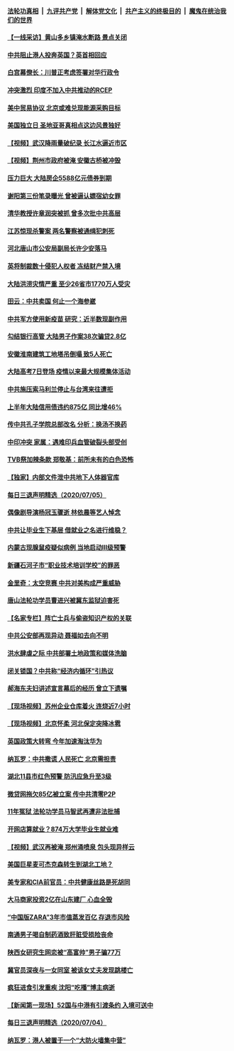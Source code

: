 ####  [法轮功真相](../../../../basic/blob/master/README.md?t=07070102) &nbsp;|&nbsp; [九评共产党](../../../../9ping.md/blob/master/README.md?t=07070102) &nbsp;|&nbsp; [解体党文化](../../../../jtdwh.md/blob/master/README.md?t=07070102)  &nbsp;|&nbsp; [共产主义的终极目的](../../../../gczydzjmd.md/blob/master/README.md?t=07070102) &nbsp;|&nbsp; [魔鬼在统治我们的世界](../../../../mgztzwmdsj.md/blob/master/README.md?t=07070102) 

#### [【一线采访】黄山多乡镇淹水断路 景点关闭](../pages/nsc413/n12236492.md?t=07070102) 

#### [中共阻止港人投奔英国？英首相回应](../pages/nsc413/n12236576.md?t=07070102) 

#### [白宫幕僚长：川普正考虑签署对华行政令](../pages/nsc413/n12236557.md?t=07070102) 

#### [冲突激烈 印度不加入中共推动的RCEP](../pages/nsc413/n12236439.md?t=07070102) 

#### [美中贸易协议 北京或难兑现能源采购目标](../pages/nsc413/n12236355.md?t=07070102) 

#### [美国独立日 圣地亚哥真相点这边风景独好](../pages/nsc413/n12236330.md?t=07070102) 

#### [【视频】武汉降雨量破纪录 长江水逼近市区](../pages/nsc413/n12236154.md?t=07070102) 

#### [【视频】荆州市政府被淹 安徽古桥被冲毁](../pages/nsc413/n12236023.md?t=07070102) 

#### [压力巨大 大陆房企5588亿元债券到期](../pages/nsc413/n12235496.md?t=07070102) 

#### [谢阳第三份笔录曝光 曾被逼认嫖宿幼女罪](../pages/nsc413/n12235856.md?t=07070102) 


#### [清华教授许章润突被抓 曾多次批中共高层](../pages/nsc413/n12236051.md?t=07070102) 

#### [江苏惊现杀警案 两名警察被通缉犯刺死](../pages/nsc413/n12236065.md?t=07070102) 

#### [河北唐山市公安局副局长许少安落马](../pages/nsc413/n12235798.md?t=07070102) 

#### [英将制裁数十侵犯人权者 冻结财产禁入境](../pages/nsc413/n12235718.md?t=07070102) 

#### [大陆洪涝灾情严重 至少26省市1770万人受灾](../pages/nsc413/n12235421.md?t=07070102) 

#### [田云：中共卖国 何止一个海参崴](../pages/nsc413/n12235165.md?t=07070102) 

#### [中共军方使用新疫苗 研究：近半数现副作用](../pages/nsc413/n12235443.md?t=07070102) 

#### [勾结银行高管 大陆男子作案38次骗贷2.8亿](../pages/nsc413/n12235026.md?t=07070102) 

#### [安徽淮南建筑工地塔吊倒塌 致5人死亡](../pages/nsc413/n12235455.md?t=07070102) 

#### [大陆高考7日登场 疫情以来最大规模集体活动](../pages/nsc413/n12235290.md?t=07070102) 

#### [中共施压索马利兰停止与台湾来往遭拒](../pages/nsc413/n12235177.md?t=07070102) 

#### [上半年大陆信用债违约875亿 同比增46%](../pages/nsc413/n12234787.md?t=07070102) 

#### [传中共孔子学院总部改名 分析：换汤不换药](../pages/nsc413/n12235084.md?t=07070102) 

#### [中印冲突 家属：遇难印兵血管破裂头部受创](../pages/nsc413/n12235064.md?t=07070102) 

#### [TVB祭加辣条款 郑敬基：前所未有的白色恐怖](../pages/nsc413/n12234872.md?t=07070102) 

#### [【独家】内部文件泄中共地下人体器官库](../pages/nsc413/n12223286.md?t=07070102) 

#### [每日三退声明精选（2020/07/05）](../pages/nsc413/n12234896.md?t=07070102) 

#### [偶像剧导演杨冠玉骤逝 林依晨等艺人悼念](../pages/nsc413/n12234607.md?t=07070102) 

#### [中共让毕业生下基层 借就业之名进行维稳？](../pages/nsc413/n12234643.md?t=07070102) 

#### [内蒙古现腺鼠疫疑似病例 当地启动Ⅲ级预警](../pages/nsc413/n12234567.md?t=07070102) 

#### [新疆石河子市“职业技术培训学校”的罪恶](../pages/nsc413/n12234341.md?t=07070102) 

#### [金里奇：太空竞赛 中共对美构成严重威胁](../pages/nsc413/n12234710.md?t=07070102) 

#### [唐山法轮功学员曹进兴被冀东监狱迫害死](../pages/nsc413/n12233897.md?t=07070102) 

#### [【名家专栏】阵亡士兵与偷盗知识产权的关联](../pages/nsc413/n12234199.md?t=07070102) 

#### [中共公安部再现异动 聂福如去向不明](../pages/nsc413/n12234426.md?t=07070102) 

#### [洪水肆虐之际 中共部署土地政策和媒体洗脑](../pages/nsc413/n12234528.md?t=07070102) 

#### [闭关锁国？中共称“经济内循环”引热议](../pages/nsc413/n12234416.md?t=07070102) 

#### [郝海东夫妇讲述宣言幕后的经历 曾立下遗嘱](../pages/nsc413/n12234136.md?t=07070102) 

#### [【现场视频】苏州企业仓库着火 连烧近7小时](../pages/nsc413/n12234173.md?t=07070102) 

#### [【现场视频】北京怀柔 河北保定突降冰雹](../pages/nsc413/n12234131.md?t=07070102) 

#### [英国政策大转弯 今年加速淘汰华为](../pages/nsc413/n12234119.md?t=07070102) 


#### [纳瓦罗：中共撒谎 人民死亡 北京需担责](../pages/nsc413/n12233467.md?t=07070102) 

#### [湖北11县市红色预警 防汛应急升至3级](../pages/nsc413/n12233907.md?t=07070102) 

#### [微贷网拖欠85亿被立案 传中共清零P2P](../pages/nsc413/n12233800.md?t=07070102) 

#### [11年冤狱 法轮功学员马智武再遭非法批捕](../pages/nsc413/n12230577.md?t=07070102) 

#### [开网店算就业？874万大学毕业生就业难](../pages/nsc413/n12233886.md?t=07070102) 

#### [【视频】武汉再被淹 郑州涌喷泉 包头现异样云](../pages/nsc413/n12233859.md?t=07070102) 

#### [美国巨星麦可杰克森转生到湖北工地？](../pages/nsc413/n12233623.md?t=07070102) 

#### [美专家和CIA前官员：中共健康丝路是死胡同](../pages/nsc413/n12217750.md?t=07070102) 

#### [大马商家投资2亿在山东建厂 心血全毁](../pages/nsc413/n12233792.md?t=07070102) 

#### [“中国版ZARA”3年市值蒸发百亿 存退市风险](../pages/nsc413/n12233498.md?t=07070102) 

#### [南通男子喝自制药酒致肝脏受损险丧命](../pages/nsc413/n12233669.md?t=07070102) 

#### [陕西女研究生网恋被“高富帅”男子骗77万](../pages/nsc413/n12233594.md?t=07070102) 

#### [冀官员深夜与一女同室 被该女丈夫发现跳楼亡](../pages/nsc413/n12233457.md?t=07070102) 

#### [疯狂进食引发重疾 沈阳“吃播”博主病逝](../pages/nsc413/n12233588.md?t=07070102) 

#### [【新闻第一现场】52国与中港有引渡条约 入境可送中](../pages/nsc413/n12233532.md?t=07070102) 

#### [每日三退声明精选（2020/07/04）](../pages/nsc413/n12233206.md?t=07070102) 

#### [纳瓦罗：港人被置于一个“大防火墙集中营”](../pages/nsc413/n12233112.md?t=07070102) 

